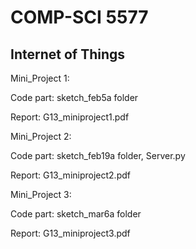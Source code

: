 # COMP-SCI 5577
## Internet of Things
Mini_Project 1: 

Code part: sketch_feb5a folder

Report: G13_miniproject1.pdf

Mini_Project 2: 

Code part: sketch_feb19a folder, Server.py

Report: G13_miniproject2.pdf

Mini_Project 3: 

Code part: sketch_mar6a folder

Report: G13_miniproject3.pdf
